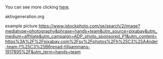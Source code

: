 You can see more clicking [here](https://agu-test.netlify.app/).

aktivgeneration.org

example picture
https://www.istockphoto.com/se/search/2/image?mediatype=photography&phrase=hands+team&utm_source=pixabay&utm_medium=affiliate&utm_campaign=ADP_photo_sponsored_P1&utm_content=https%3A%2F%2Fpixabay.com%2Fsv%2Fphotos%2Fh%25C3%25A4nder-team-f%25C3%25B6renad-tillsammans-1917895%2F&utm_term=hands+team
